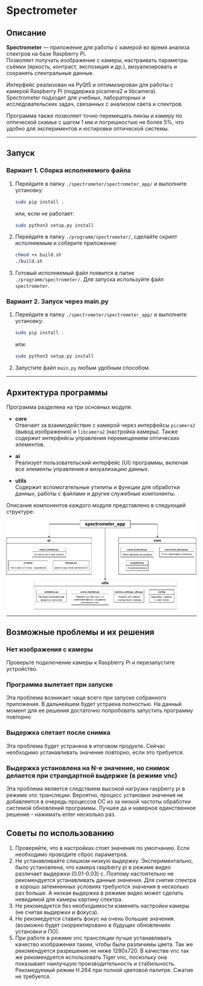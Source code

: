 # Spectrometer

## Описание

**Spectrometer** — приложение для работы с камерой во время анализа спектров на базе Raspberry Pi.  
Позволяет получать изображение с камеры, настраивать параметры съёмки (яркость, контраст, экспозиция и др.), визуализировать и сохранять спектральные данные.  

Интерфейс реализован на PyQt5 и оптимизирован для работы с камерой Raspberry Pi (поддержка picamera2 и libcamera).  
Spectrometer подходит для учебных, лабораторных и исследовательских задач, связанных с анализом света и спектров.

Программа также позволяет точно перемещать линзы и камеру по оптической скамье с шагом 1 мм и погрешностью не более 5%, что удобно для экспериментов и юстировки оптической системы.

---

## Запуск

### Вариант 1. Сборка исполняемого файла

1. Перейдите в папку `./spectrometer/spectrometer_app/` и выполните установку:
   ```bash
   sudo pip install .
   ```
   или, если не работает:
   ```bash
   sudo python3 setup.py install
   ```
2. Перейдите в папку `./programm/spectrometer/`, сделайте скрипт исполняемым и соберите приложение:
   ```bash
   chmod +x build.sh
   ./build.sh
   ```
3. Готовый исполняемый файл появится в папке `./programm/spectrometer/`. Для запуска используйте файл `spectrometer`.

### Вариант 2. Запуск через main.py

1. Перейдите в папку `./spectrometer/spectrometer_app/` и выполните установку:
   ```bash
   sudo pip install .
   ```
   или:
   ```bash
   sudo python3 setup.py install
   ```
2. Запустите файл `main.py` любым удобным способом.

---

## Архитектура программы

Программа разделена на три основных модуля:

- **core**  
  Отвечает за взаимодействие с камерой через интерфейсы `picamera2` (вывод изображения) и `libcamera2` (настройка камеры). Также содержит интерфейсы управления перемещением оптических элементов.

- **ai**  
  Реализует пользовательский интерфейс (UI) программы, включая все элементы управления и визуализацию данных.

- **utils**  
  Содержит вспомогательные утилиты и функции для обработки данных, работы с файлами и другие служебные компоненты.

Описание компонентов каждого модуля представлено в следующей структуре:

![alt text](https://github.com/Dvorobev-MIPT/spectrometer/blob/main/images/spectrometer_structure.png)

---

## Возможные проблемы и их решения

### Нет изображения с камеры

Проверьте подключение камеры к Raspberry Pi и перезапустите устройство.

### Программа вылетает при запуске

Эта проблема возникает чаще всего при запуске собранного приложения. В дальнейшем будет устраена полностью. На данный момент для ее решения достаточно попробовать запустить программу повторно

### Выдержка слетает после снимка

Эта проблема будет устранена в итоговом продукте. Сейчас необходимо устанавливать значение повторно, если это требуется.

### Выдержка установлена на N-е значение, но снимок делается при страндартной выдержке (в режиме vnc)

Эта проблема является следствием высокой нагрузки raspberry pi в режиме vnc трансляции. Вероятно, процесс установки значения не добавляется в очередь процессов ОС из за низкой частоты обработки системой обновлений программы. Лучшее да и наверное единственное решение - нажимать enter несколько раз.

## Советы по использованию 

1. Проверяйте, что в настройках стоят значения по умолчанию. Если необходимо проводите сброс параметров.
2. Не устанавливайте слишком низкую выдержку. Экспериментально, было установлена, что камера raspberry pi в режиме видео различает выдержки (0.01-0.03) с. Поэтому настоятельно не рекомендуется устанавливать данные значения. Для снятия спектра в хорошо затемненных условиях требуются значения в несколько раз больше. А низкая выдержка в режиме видео может сделать невидимой для камеры картину спектра.
3. Не рекомедуется без необходимости изменять настройки камеры (не считая выдержки и фокуса).
4. Не рекомедуется ставить фокус на очень большие значения. (возможно будет скорректировано в будущих обновлениях установки и ПО). 
5. При работе в режиме vnc трансляции лучше устанавливать качество изображения таким, чтобы были различимы цвета. Так же рекомендуется разрешение не ниже 1280x720. В качестве vnc так же рекомендуется использовать Tiger vnc, поскольку она показывает наилучшую производительность и стабильность. Рекомедуемый режим H.264 при полной цветовой палитре. Сжатие не требуется. 